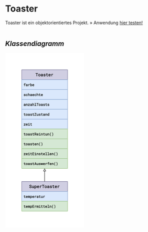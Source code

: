 # Toaster
Toaster ist ein objektorientiertes Projekt.
» Anwendung [hier testen!](https://jefferson-school.000webhostapp.com/)
<br><br>

## ***Klassendiagramm***
<img src="/diagramm/Klassendiagramm.png"  width="50%">
